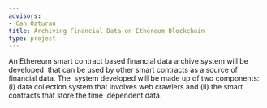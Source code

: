 ```yaml
---
advisors:
- Can Özturan
title: Archiving Financial Data on Ethereum Blockchain
type: project
---
```


An Ethereum smart contract based financial data archive system will be developed  that can be used by other smart contracts as a source of financial data. The  system developed will be made up of two components: (i) data collection system that involves web crawlers and (ii) the smart contracts that store the time  dependent data.